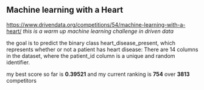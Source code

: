 ## **Machine learning with a Heart**
https://www.drivendata.org/competitions/54/machine-learning-with-a-heart/
*this is a warm up machine learning challenge in driven data*


the goal is to predict the binary class heart_disease_present, which represents whether or not a patient has heart disease:
There are 14 columns in the dataset, where the patient_id column is a unique and random identifier. 

my best score so far is **0.39521** and my current ranking is **754** over **3813** competitors
